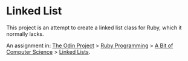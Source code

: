 # Linked List

This project is an attempt to create a linked list class for Ruby, which it normally lacks.

An assignment in:
[The Odin Project](https://www.theodinproject.com/) > [Ruby Programming](https://www.theodinproject.com/courses/ruby-programming) > [A Bit of Computer Science](https://www.theodinproject.com/courses/ruby-programming#a-bit-of-computer-science) > [Linked Lists](https://www.theodinproject.com/courses/ruby-programming/lessons/linked-lists).